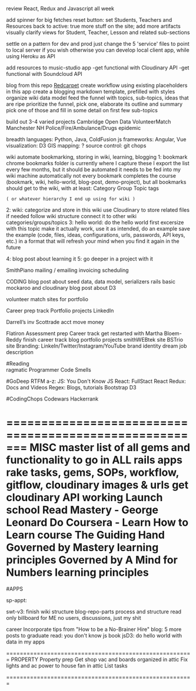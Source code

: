 review React, Redux and Javascript all week
 

add spinner for big fetches
reset button: set Students, Teachers and Resources back to active: true
more stuff on the site; add more artifacts 
visually clarify views for Student, Teacher, Lesson and related sub-sections

settle on a pattern for dev and prod 
just change the 5 'service' files to point to local server if you wish
otherwise you can develop local client app, while using Heroku as API

add resources to music-studio app
  -get functional with Cloudinary API
  -get functional with Soundcloud API

blog from this repo
[Redcarpet](https://github.com/vmg/redcarpet)
  create workflow using existing placeholders in this app
  create a blogging markdown template, prefilled with styles 
  organize wiki data model
    feed the funnel with topics, sub-topics, ideas that are ripe
    prioritize the funnel, pick one, elaborate its outline and summary
    pick one of those and fill in some detail on first few sub-topics

build out 3-4 varied projects 
  Cambridge Open Data
  VolunteerMatch
  Manchester NH Police/Fire/Ambulance/Drugs epidemic


breadth
  languages:      Python, Java, ColdFusion
  js frameworks:  Angular, Vue
  visualization:  D3
  GIS mapping:    ?
  source control:  git chops


wiki
  automate bookmarking, storing in wiki, learning, blogging
  1: bookmark 
    chrome bookmarks folder is currently where I capture these
    I export the list every few months, but it should be automated
    it needs to be fed into my wiki machine automatically
    not every bookmark completes the course (bookmark, wiki, hello-world, blog-post, demo-project), but all bookmarks should get to the wiki, with at least:
    Category
    Group
    Topic
    tags

    ( or whatever hierarchy I end up using for wiki )


  2: wiki: 
    categorize and store in this wiki
    use Cloudinary to store related files if needed
    follow wiki structure
    connect it to other wiki categories/groups/topics 
  3: hello world: 
    do the hello world first excersize with this topic
    make it actually work, use it as intended, do an example
    save the example (code, files, ideas, configurations, urls, passwords, API keys, etc.) in a format that will refresh your mind when you find it again in the future

  4: blog post about learning it
  5: go deeper in a project with it

 

SmithPiano
  mailing / emailing
  invoicing
  scheduling
 
CODING
blog post about seed data, data model, serializers rails basic mockaroo and cloudinary
blog post about D3

volunteer match sites for portfolio 

Career prep track
Portfolio projects
LinkedIn

Darrell’s inv
Scottrade acct move money
 

Flatiron
  Assessment prep
  Career track
  get restarted with Martha Bloem-Reddy
  finish career track
  blog
  portfolio projects
  smithWEBtek site
  BSTrio site
  Branding: LinkeIn/Twitter/Instagram/YouTube brand identity
  dream job description
 
#Reading  
  ragmatic Programmer
  Code Smells

#GoDeep RTFM a-z: 
  JS:     You Don't Know JS
  React:  FullStact React
  Redux:  Docs and Videos
  Regex:  Blogs, tutorials
  Bootstrap
  D3

#CodingChops
  Codewars
  Hackerrank
    
 

=======================================================
MISC
master list of all gems and functionality to go in ALL rails apps
    rake tasks, gems, SOPs, workflow, gitflow, cloudinary images & urls
    get cloudinary API working
    Launch school
        Read Mastery - George Leonard
    Do Coursera - Learn How to Learn course
    The Guiding Hand
    Governed by Mastery learning principles
    Governed by A Mind for Numbers learning principles
=======================================================
#APPS

sp-appt:

swt-v3:
    finish wiki structure
    blog-repo-parts process and structure
    read only billboard for ME no users, discussions, just my shit
  
career
    Incorporate tips from "How to be a No-Brainer Hire"
    blog: 5 more posts to graduate
    read:    you don't know js book
    jsD3:    do hello world with data in my apps
 
   
=======================================================
PROPERTY
Property prep    Get shop vac and boards organized in attic
    Fix lights and ac power to house fan in attic
    List tasks

=======================================================
 